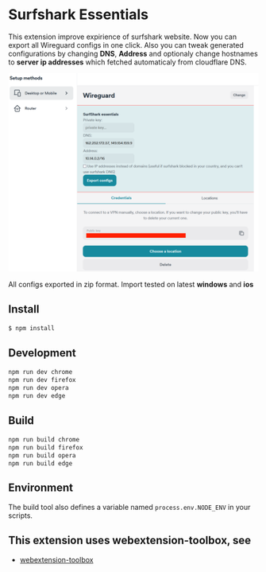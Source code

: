 # Surfshark Essentials

This extension improve expirience of surfshark website. Now you can export all Wireguard configs in one click. Also you can tweak generated configurations by changing **DNS**, **Address** and optionaly change hostnames to **server ip addresses** which fetched automaticaly from cloudflare DNS.

![example](docs/example.png "Example")

All configs exported in zip format.
Import tested on latest **windows** and **ios**


## Install

	$ npm install

## Development

    npm run dev chrome
    npm run dev firefox
    npm run dev opera
    npm run dev edge

## Build

    npm run build chrome
    npm run build firefox
    npm run build opera
    npm run build edge

## Environment

The build tool also defines a variable named `process.env.NODE_ENV` in your scripts. 

## This extension uses webextension-toolbox, see

* [webextension-toolbox](https://github.com/HaNdTriX/webextension-toolbox)
